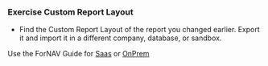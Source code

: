 ### Exercise Custom Report Layout

* Find the Custom Report Layout of the report you changed earlier. Export it and import it in a different company, database, or sandbox.

Use the ForNAV Guide for [Saas](https://renebrummel.github.io/ForNAVGuide/#/ForNAVForBCSaaS/EditYourFirstReport) or [OnPrem](https://renebrummel.github.io/ForNAVGuide/#/ForNAVForBCOnPrem/EditYourFirstReport)

<!-- ToDO -> edit links -->